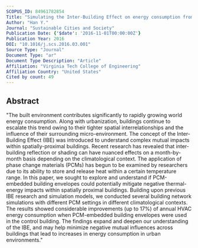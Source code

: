 ```yaml
---
SCOPUS_ID: 84961782854
Title: "Simulating the Inter-Building Effect on energy consumption from embedding phase change materials in building envelopes"
Author: "Han Y."
Journal: "Sustainable Cities and Society"
Publication Date: {'$date': '2016-11-01T00:00:00Z'}
Publication Year: 2016
DOI: "10.1016/j.scs.2016.03.001"
Source Type: "Journal"
Document Type: "ar"
Document Type Description: "Article"
Affiliation: "Virginia Tech College of Engineering"
Affiliation Country: "United States"
Cited by count: 49
---
```


## Abstract
"The built environment contributes significantly to rapidly growing world energy consumption. Along with urbanization, buildings continue to escalate this trend owing to their tighter spatial interrelationships and the influence of their surrounding micro-environment. The concept of the Inter-Building Effect (IBE) was introduced to understand complex mutual impacts within spatially-proximal buildings. Recent research has revealed that inter-building reflection or shading can have nuanced effects on a month-by-month basis depending on the climatological context. The application of phase change materials (PCMs) has begun to be examined by researchers due to its ability to store and release heat within a certain temperature range. In this paper, we sought to explore and understand if PCM-embedded building envelopes could potentially mitigate negative thermal-energy impacts within spatially proximal buildings. Building upon previous IBE research and simulation models, we conducted several building network simulations with different PCM settings in different climatological contexts. The results showed considerable improvements (up to 17%) of annual HVAC energy consumption when PCM-embedded building envelopes were used in the control building. The findings expand and deepen our understanding of the IBE, and may help minimize negative mutual influences across buildings that lead to increases in energy consumption in urban environments."
